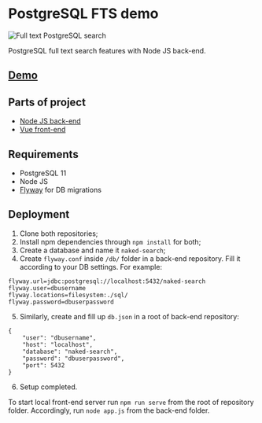 # PostgreSQL FTS demo
![Full text PostgreSQL search](https://artmizu.ru/linux-screenshots/Screenshot%20at%2019-04-38.png)

PostgreSQL full text search features with Node JS back-end.

## [Demo](https://www.search.artmizu.ru/user)

## Parts of project
- [Node JS back-end](https://github.com/artmizu/FTS-back)
- [Vue front-end](https://github.com/artmizu/FTS-front)

## Requirements
- PostgreSQL 11
- Node JS
- [Flyway](https://flywaydb.org/) for DB migrations
 
## Deployment
1. Clone both repositories;
2. Install npm dependencies through ```npm install``` for both;
3. Create a database and name it ```naked-search```;
4. Create ```flyway.conf``` inside ```/db/``` folder in a back-end repository. Fill it according to your DB settings. For example:
```
flyway.url=jdbc:postgresql://localhost:5432/naked-search
flyway.user=dbusername
flyway.locations=filesystem:./sql/
flyway.password=dbuserpassword
```
5. Similarly, create and fill up ```db.json``` in a root of back-end repository:
```
{
    "user": "dbusername",
    "host": "localhost",
    "database": "naked-search",
    "password": "dbuserpassword",
    "port": 5432
}
```
6.  Setup completed. 
  
To start local front-end server run ```npm run serve``` from the root of repository folder. Accordingly, run ```node app.js``` from the back-end folder.